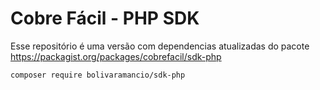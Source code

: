 # Cobre Fácil - PHP SDK

Esse repositório é uma versão com dependencias atualizadas do pacote https://packagist.org/packages/cobrefacil/sdk-php

```
composer require bolivaramancio/sdk-php
```
